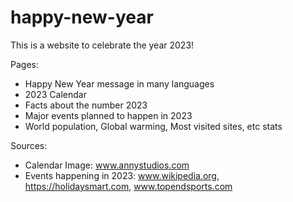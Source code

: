 # happy-new-year

This is a website to celebrate the year 2023!

Pages:
- Happy New Year message in many languages
- 2023 Calendar
- Facts about the number 2023
- Major events planned to happen in 2023
- World population, Global warming, Most visited sites, etc stats

Sources:
- Calendar Image: www.annystudios.com
- Events happening in 2023: www.wikipedia.org, https://holidaysmart.com, www.topendsports.com

